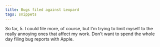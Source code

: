 ```yaml
---
title: Bugs filed against Leopard
tags: snippets
---
```


So far, 5. I could file more, of course, but I'm trying to limit myself to the really annoying ones that affect my work. Don't want to spend the whole day filing bug reports with Apple.
